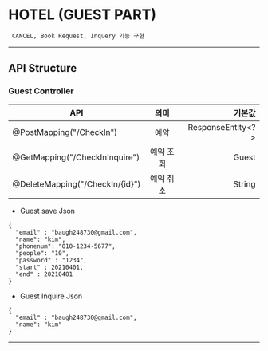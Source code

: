 # HOTEL (GUEST PART)

```bash
 CANCEL, Book Request, Inquery 기능 구현
```
---

## API Structure
### Guest Controller

| API | 의미 | 기본값 |
|---|:---:|---:|
| @PostMapping("/CheckIn") | 예약  | ResponseEntity<?> |
| @GetMapping("/CheckInInquire") | 예약 조회 | Guest |
| @DeleteMapping("/CheckIn/{id}") | 예약 취소  | String |

* Guest save Json
```
{
  "email" : "baugh248730@gmail.com",
  "name": "kim",
  "phonenum": "010-1234-5677",
  "people": "10",
  "password" : "1234",
  "start" : 20210401,
  "end" : 20210401
}
```
* Guest Inquire Json

```
{
  "email" : "baugh248730@gmail.com",
  "name": "kim"
}
```

---



